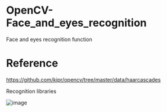 # OpenCV-Face_and_eyes_recognition
Face and eyes recognition function 

# Reference
https://github.com/kipr/opencv/tree/master/data/haarcascades

Recognition libraries

![image](https://user-images.githubusercontent.com/49361619/152485914-eb85aad7-94d6-4464-a8a1-b14de9822777.png)
